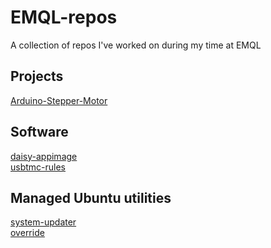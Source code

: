 # EMQL-repos
A collection of repos I've worked on during my time at EMQL

## Projects
[Arduino-Stepper-Motor](https://github.com/FarisRedza/Arduino_Stepper_Motor)

## Software
[daisy-appimage](https://github.com/FarisRedza/daisy-appimage)\
[usbtmc-rules](https://github.com/FarisRedza/usbtmc-rules)

## Managed Ubuntu utilities
[system-updater](https://github.com/FarisRedza/system-updater)\
[override](https://github.com/FarisRedza/override)
